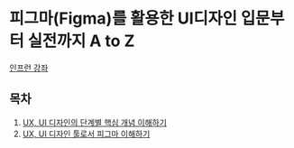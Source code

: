 # 피그마(Figma)를 활용한 UI디자인 입문부터 실전까지 A to Z
[인프런 강좌](https://www.inflearn.com/course/%ED%94%BC%EA%B7%B8%EB%A7%88-ui%EB%94%94%EC%9E%90%EC%9D%B8/dashboard)

## 목차

1. [UX, UI 디자인의 단계별 핵심 개념 이해하기](./section_1.md)
2. [UX, UI 디자인 툴로서 피그마 이해하기](./section_2.md)
